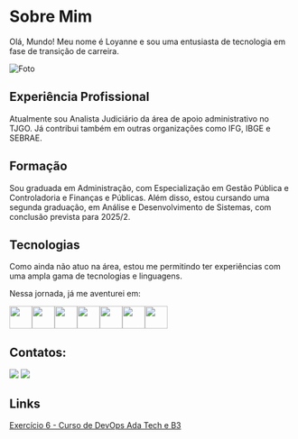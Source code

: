 # Sobre Mim
Olá, Mundo! 
Meu nome é Loyanne e sou uma entusiasta de tecnologia em fase de transição de carreira. 

![Foto](https://avatars.githubusercontent.com/u/52591515?v=4)

## Experiência Profissional
Atualmente sou Analista Judiciário da área de apoio administrativo no TJGO.
Já contribui também em outras organizações como IFG, IBGE e SEBRAE.

## Formação
Sou graduada em Administração, com Especialização em Gestão Pública e Controladoria e Finanças e Públicas.
Além disso, estou cursando uma segunda graduação, em Análise e Desenvolvimento de Sistemas, com conclusão prevista para 2025/2.

## Tecnologias
Como ainda não atuo na área, estou me permitindo ter experiências com uma ampla gama de tecnologias e linguagens.

Nessa jornada, já me aventurei em:

<img loading="lazy" src="https://cdn.jsdelivr.net/gh/devicons/devicon/icons/linux/linux-original.svg" width="40" height="40"/><img src="https://cdn.jsdelivr.net/gh/devicons/devicon/icons/html5/html5-original.svg" width="40" height="40"/><img src="https://cdn.jsdelivr.net/gh/devicons/devicon/icons/css3/css3-original.svg" width="40" height="40"/><img src="https://cdn.jsdelivr.net/gh/devicons/devicon/icons/git/git-original.svg" width="40" height="40"/><img src="https://cdn.jsdelivr.net/gh/devicons/devicon/icons/javascript/javascript-original.svg" width="40" height="40"/><img src="https://cdn.jsdelivr.net/gh/devicons/devicon/icons/python/python-original.svg" width="40" height="40"/><img src="https://cdn.jsdelivr.net/gh/devicons/devicon/icons/amazonwebservices/amazonwebservices-original.svg" width="40" height="40"/>

## Contatos:

<div>
<a href = "mailto:loyanne.adm@gmail.com"><img loading="lazy" src="https://img.shields.io/badge/Gmail-D14836?style=for-the-badge&logo=gmail&logoColor=white" target="_blank"></a>
<a href="https://www.linkedin.com/in/loyannemoreira" target="_blank"><img loading="lazy" src="https://img.shields.io/badge/-LinkedIn-%230077B5?style=for-the-badge&logo=linkedin&logoColor=white" target="_blank"></a> 

## Links
[Exercício 6 - Curso de DevOps Ada Tech e B3](https://github.com/loyannemoreira/Loyanne-Classe1127)
